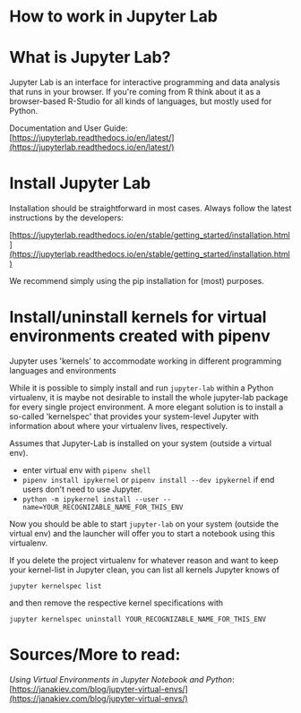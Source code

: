 # How to work in Jupyter Lab

# What is Jupyter Lab?

Jupyter Lab is an interface for interactive programming and data analysis that runs in your browser. If you're coming from R think about it as a browser-based R-Studio for all kinds of languages, but mostly used for Python.

Documentation and User Guide: [https://jupyterlab.readthedocs.io/en/latest/](https://jupyterlab.readthedocs.io/en/latest/)

# Install Jupyter Lab

Installation should be straightforward in most cases. Always follow the latest instructions by the developers:

[https://jupyterlab.readthedocs.io/en/stable/getting_started/installation.html](https://jupyterlab.readthedocs.io/en/stable/getting_started/installation.html)

We recommend simply using the pip installation for (most) purposes.

# Install/uninstall kernels for virtual environments created with pipenv

Jupyter uses 'kernels' to accommodate working in different programming languages and environments

While it is possible to simply install and run `jupyter-lab` within a Python virtualenv, it is maybe not desirable to install the whole jupyter-lab package for every single project environment. A more elegant solution is to install a so-called 'kernelspec' that provides your system-level Jupyter with information about where your virtualenv lives, respectively.

Assumes that Jupyter-Lab is installed on your system (outside a virtual env).

* enter virtual env with `pipenv shell`
* `pipenv install ipykernel` or `pipenv install --dev ipykernel` if end users don't need to use Jupyter.
* `python -m ipykernel install --user --name=YOUR_RECOGNIZABLE_NAME_FOR_THIS_ENV`

Now you should be able to start `jupyter-lab` on your system (outside the virtual env) and the launcher will offer you to start a notebook using this virtualenv.

If you delete the project virtualenv for whatever reason and want to keep your kernel-list in Jupyter clean, you can list all kernels Jupyter knows of

`jupyter kernelspec list`

and then remove the respective kernel specifications with

`jupyter kernelspec uninstall YOUR_RECOGNIZABLE_NAME_FOR_THIS_ENV`

# Sources/More to read:

*Using Virtual Environments in Jupyter Notebook and Python*: [https://janakiev.com/blog/jupyter-virtual-envs/](https://janakiev.com/blog/jupyter-virtual-envs/)
